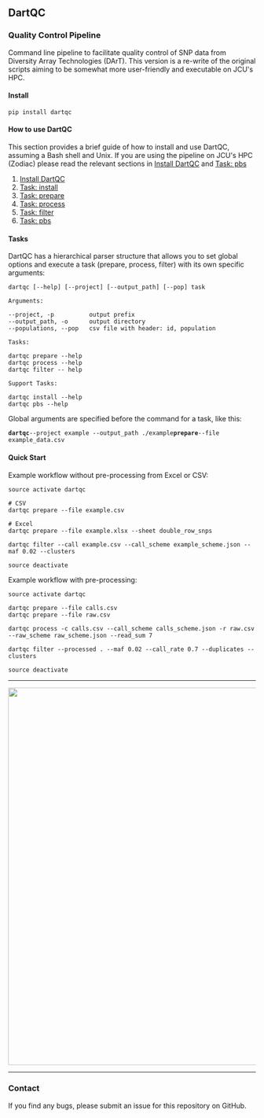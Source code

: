 ## DartQC
### Quality Control Pipeline

Command line pipeline to facilitate quality control of SNP data from Diversity Array Technologies (DArT). This version is a re-write of the original scripts aiming to be somewhat more user-friendly and executable on JCU's HPC.

#### Install

`pip install dartqc`

#### How to use DartQC

This section provides a brief guide of how to install and use DartQC, assuming a Bash shell and Unix. If you are using the pipeline on JCU's HPC (Zodiac) please read the relevant sections in [Install DartQC](https://github.com/esteinig/dartQC/blob/master/docs/install.md) and [Task: pbs](https://github.com/esteinig/dartQC/blob/master/docs/task.pbs.md)

1. [Install DartQC](https://github.com/esteinig/dartQC/blob/master/docs/install.md)
2. [Task: install](https://github.com/esteinig/dartQC/blob/master/docs/task.install.md)
3. [Task: prepare](https://github.com/esteinig/dartQC/blob/master/docs/task.prepare.md)
4. [Task: process](https://github.com/esteinig/dartQC/blob/master/docs/task.process.md)
5. [Task: filter](https://github.com/esteinig/dartQC/blob/master/docs/task.filter.md)
6. [Task: pbs](https://github.com/esteinig/dartQC/blob/master/docs/task.pbs.md)

#### Tasks

DartQC has a hierarchical parser structure that allows you to set global options and execute a task (prepare, process, filter) with its own specific arguments:

```
dartqc [--help] [--project] [--output_path] [--pop] task

Arguments:

--project, -p          output prefix
--output_path, -o      output directory
--populations, --pop   csv file with header: id, population

Tasks:

dartqc prepare --help
dartqc process --help
dartqc filter -- help

Support Tasks:

dartqc install --help
dartqc pbs --help
```

Global arguments are specified before the command for a task, like this:

**`dartqc`**`--project example --output_path ./example`**`prepare`**`--file example_data.csv`


#### Quick Start

Example workflow without pre-processing from Excel or CSV:

```
source activate dartqc

# CSV
dartqc prepare --file example.csv

# Excel
dartqc prepare --file example.xlsx --sheet double_row_snps

dartqc filter --call example.csv --call_scheme example_scheme.json --maf 0.02 --clusters

source deactivate
```

Example workflow with pre-processing:

```
source activate dartqc

dartqc prepare --file calls.csv
dartqc prepare --file raw.csv

dartqc process -c calls.csv --call_scheme calls_scheme.json -r raw.csv --raw_scheme raw_scheme.json --read_sum 7

dartqc filter --processed . --maf 0.02 --call_rate 0.7 --duplicates --clusters

source deactivate
```

---

<p align="center">
 <img src="https://github.com/esteinig/dartQC/blob/master/workflow.png" height="768" width="768">
</p>

---

### Contact

If you find any bugs, please submit an issue for this repository on GitHub.



